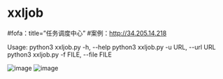 # xxljob

#fofa：title=”任务调度中心”
#案例：http://34.205.14.218

Usage:
python3 xxljob.py -h, --help
python3 xxljob.py -u URL, --url URL
python3 xxljob.py  -f FILE, --file FILE

![image](https://github.com/yuanjinyuyuyu/xxljob/assets/87472327/31477199-e855-4f4a-b8fc-1940dfd45348)
![image](https://github.com/yuanjinyuyuyu/xxljob/assets/87472327/9811fbae-040d-4a64-9e45-09c4ba7d500e)
